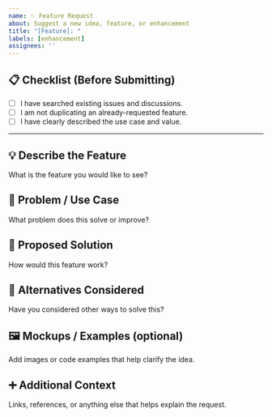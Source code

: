 ```yaml
---
name: ✨ Feature Request
about: Suggest a new idea, feature, or enhancement
title: "[Feature]: "
labels: [enhancement]
assignees: ''
---
```


## 📋 Checklist (Before Submitting)
- [ ] I have searched existing issues and discussions.
- [ ] I am not duplicating an already-requested feature.
- [ ] I have clearly described the use case and value.

---

## 💡 Describe the Feature
What is the feature you would like to see?

## 🎯 Problem / Use Case
What problem does this solve or improve?

## 🚀 Proposed Solution
How would this feature work?

## 🔄 Alternatives Considered
Have you considered other ways to solve this?

## 🖼️ Mockups / Examples (optional)
Add images or code examples that help clarify the idea.

## ➕ Additional Context
Links, references, or anything else that helps explain the request.

